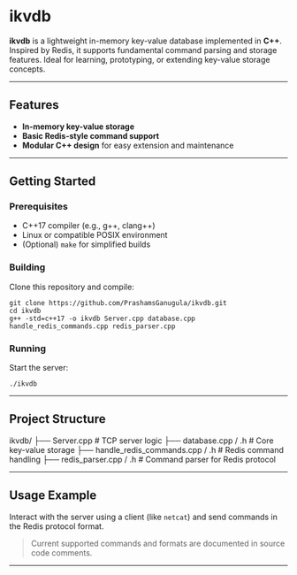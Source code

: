 # ikvdb

**ikvdb** is a lightweight in-memory key-value database implemented in **C++**. Inspired by Redis, it supports fundamental command parsing and storage features. Ideal for learning, prototyping, or extending key-value storage concepts.

---

## Features

- **In-memory key-value storage**
- **Basic Redis-style command support**
- **Modular C++ design** for easy extension and maintenance

---

## Getting Started

### Prerequisites

- C++17 compiler (e.g., g++, clang++)
- Linux or compatible POSIX environment
- (Optional) `make` for simplified builds

### Building

Clone this repository and compile:

```
git clone https://github.com/PrashamsGanugula/ikvdb.git
cd ikvdb
g++ -std=c++17 -o ikvdb Server.cpp database.cpp handle_redis_commands.cpp redis_parser.cpp
```


### Running

Start the server:

```
./ikvdb
```


---

## Project Structure

ikvdb/
├── Server.cpp # TCP server logic
├── database.cpp / .h # Core key-value storage
├── handle_redis_commands.cpp / .h # Redis command handling
├── redis_parser.cpp / .h # Command parser for Redis protocol

---

## Usage Example

Interact with the server using a client (like `netcat`) and send commands in the Redis protocol format.

> Current supported commands and formats are documented in source code comments.

---

